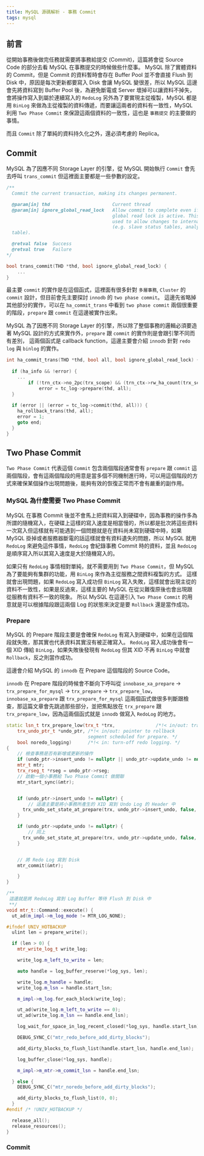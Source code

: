 ```yaml
---
title: MySQL 源碼解析 - 事務 Commit
tags: mysql
---
```


## 前言

從開始事務後做完任務就需要將事務給提交 (Commit)，這篇將會從 Source Code 的部分去看 MySQL 在事務提交的時候做些什麼事。
MySQL 除了實體資料的 Commit，但是 Commit 的資料暫時會存在 Buffer Pool 並不會直接 Flush 到 Disk 中，原因是每次更新都要寫入 Disk 會讓 MySQL 變很差，所以 MySQL 這邊會先將資料寫到 Buffer Pool 後，為避免斷電或 Server 壞掉可以讓資料不掉失，會將操作寫入到屬於連續寫入的 `RedoLog` 另外為了要實現主從複製，MySQL 都是用 `BinLog` 來做為主從複製的資料傳遞，而要讓這兩者的資料有一致性，MySQL 利用 `Two Phase Commit` 來保證這兩個資料的一致性，這也是 `事務提交` 的主要做的事情。

而且 `Commit` 除了單純的資料持久化之外，還必須考慮的 Replica。

## Commit

MySQL 為了因應不同 Storage Layer 的引擎，從 MySQL 開始執行 `Commit` 會先去呼叫 `trans_commit` 但這裡面主要都是一些參數的設定。

```c++
/**
  Commit the current transaction, making its changes permanent.

  @param[in] thd                       Current thread
  @param[in] ignore_global_read_lock   Allow commit to complete even if a
                                       global read lock is active. This can be
                                       used to allow changes to internal tables
                                       (e.g. slave status tables, analyze
  table).

  @retval false  Success
  @retval true   Failure
*/

bool trans_commit(THD *thd, bool ignore_global_read_lock) {
    ...
}
```

最主要 `commit` 的實作是在這個函式，這裡面有很多針對 `多層事務`, `Cluster` 的 `commit` 設計，但目前會先主要探討 `innodb` 的 `two phase commit`。
這邊先省略掉其他部分的實作，可以在 `ha_commit_trans` 中看到 `two phase commit` 兩個很重要的階段，`prepare` 跟 `commit` 在這邊被實作出來。

MySQL 為了因應不同 Storage Layer 的引擎，所以除了整個事務的邏輯必須要造著 MySQL 設計的方式來實作外，`prepare` 跟 `commit` 的實作則是會跟引擎不同而有差別，
這兩個函式是 callback function，這邊主要會介紹 `innodb` 針對 `redo log` 與 `binlog` 的實作。

```c++
int ha_commit_trans(THD *thd, bool all, bool ignore_global_read_lock) {
    
  if (ha_info && !error) {
    ...
        if (!trn_ctx->no_2pc(trx_scope) && (trn_ctx->rw_ha_count(trx_scope) > 1))
            error = tc_log->prepare(thd, all);
  }
 
  if (error || (error = tc_log->commit(thd, all))) {
    ha_rollback_trans(thd, all);
    error = 1;
    goto end;
  }
}
```

## Two Phase Commit

`Two Phase Commit` 代表這個 `Commit` 包含兩個階段通常會有 `prepare` 跟 `commit` 這兩個階段，會有這兩個階段的用意是當多個不同機制進行時，可以用這個階段的方式來確保某個操作出現問題後，能夠有效的恢復正常而不會有嚴重的副作用。

### MySQL 為什麼需要 Two Phase Commit

MySQL 在事務 Commit 後並不會馬上把資料寫入到硬碟中，因為事務的操作多為所謂的隨機寫入，在硬碟上這樣的寫入速度是相當慢的，所以都是批次將這些資料一次寫入但這樣就有可能遇到一個問題就是在資料尚未寫到硬碟中時，如果 MySQL 掛掉或者服務器斷電的話這樣就會有資料遺失的問題，所以 MySQL 就用 `RedoLog` 來避免這件事情，`RedoLog` 會紀錄事務 Commit 時的資料，並且 `RedoLog` 是順序寫入所以其寫入速度是大於隨機寫入的。

如果只有 `RedoLog` 事情相對單純，就不需要用到 `Two Phase Commit`，但 MySQL 為了要能夠有集群的功能，用 `BinLog` 來作為主從服務之間資料複製的方式。
這樣就會出現問題，如果 `RedoLog` 寫入成功但 `BinLog` 寫入失敗，這樣就會出現主從的資料不一致性，如果是反過來，這樣主要的 MySQL 在從災難復原後也會出現跟從服務有資料不一致的現象。
所以 MySQL 在這邊引入 `Two Phase Commit` 的用意就是可以根據階段跟這兩個 Log 的狀態來決定是要 `Rollback` 還是當作成功。 


### Prepare

MySQL 的 Prepare 階段主要是會確保 `RedoLog` 有寫入到硬碟中，如果在這個階段就失敗，那其實也代表資料其實沒有被正確寫入。
`RedoLog` 寫入成功後會有一個 XID 傳給 `BinLog`，如果失敗後發現有 `RedoLog` 但其 XID 不再 `BinLog` 中就會 `Rollback`，反之則當作成功。

這邊會介紹 MySQL 的 `innodb` 在 Prepare 這個階段的 Source Code。

`innodb` 在 Prepare 階段的時候會不斷向下呼叫從
`innobase_xa_prepare` -> `trx_prepare_for_mysql` -> `trx_prepare` -> `trx_prepare_low`，`innobase_xa_prepare` 跟 `trx_prepare_for_mysql` 這兩個函式做很多判斷跟檢查，那這篇文章會先跳過那些部分，並把焦點放在 `trx_prepare` 跟 `trx_prepare_low`，因為這兩個函式就是 `innodb` 做寫入 `RedoLog` 的地方。

```c++
static lsn_t trx_prepare_low(trx_t *trx,               /*!< in/out: transaction */
    trx_undo_ptr_t *undo_ptr, /*!< in/out: pointer to rollback
                              segment scheduled for prepare. */
    bool noredo_logging)      /*!< in: turn-off redo logging. */
{
    // 檢查事務是否有新增或更新的操作
    if (undo_ptr->insert_undo != nullptr || undo_ptr->update_undo != nullptr) {
    mtr_t mtr;
    trx_rseg_t *rseg = undo_ptr->rseg;
    // 啟動一個小事務給 Two Phase Commit 做關聯
    mtr_start_sync(&mtr);


    if (undo_ptr->insert_undo != nullptr) {
        // 這邊主要是將小事務所產生的 XID 寫到 Undo Log 的 Header 中
      trx_undo_set_state_at_prepare(trx, undo_ptr->insert_undo, false, &mtr);
    }

    if (undo_ptr->update_undo != nullptr) {
        // 同上
      trx_undo_set_state_at_prepare(trx, undo_ptr->update_undo, false, &mtr);
    }


    // 將 Redo Log 寫到 Disk
    mtr_commit(&mtr);

    }
}
```

```c++
/**
 這邊就是將 RedoLog 寫到 Log Buffer 等待 Flush 到 Disk 中
 **/
void mtr_t::Command::execute() {
  ut_ad(m_impl->m_log_mode != MTR_LOG_NONE);

#ifndef UNIV_HOTBACKUP
  ulint len = prepare_write();

  if (len > 0) {
    mtr_write_log_t write_log;

    write_log.m_left_to_write = len;

    auto handle = log_buffer_reserve(*log_sys, len);

    write_log.m_handle = handle;
    write_log.m_lsn = handle.start_lsn;

    m_impl->m_log.for_each_block(write_log);

    ut_ad(write_log.m_left_to_write == 0);
    ut_ad(write_log.m_lsn == handle.end_lsn);

    log_wait_for_space_in_log_recent_closed(*log_sys, handle.start_lsn);

    DEBUG_SYNC_C("mtr_redo_before_add_dirty_blocks");

    add_dirty_blocks_to_flush_list(handle.start_lsn, handle.end_lsn);

    log_buffer_close(*log_sys, handle);

    m_impl->m_mtr->m_commit_lsn = handle.end_lsn;

  } else {
    DEBUG_SYNC_C("mtr_noredo_before_add_dirty_blocks");

    add_dirty_blocks_to_flush_list(0, 0);
  }
#endif /* !UNIV_HOTBACKUP */

  release_all();
  release_resources();
}
```

### Commit